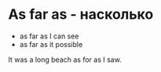 # As far as - насколько




- as far as I can see
- as far as it possible

It was a long beach as for as I saw.
